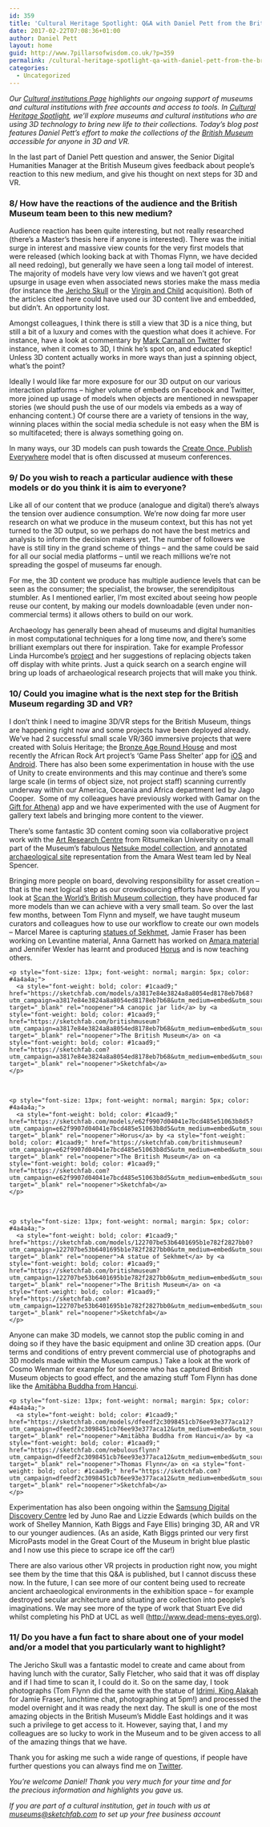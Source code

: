 ```yaml
---
id: 359
title: 'Cultural Heritage Spotlight: Q&A with Daniel Pett from the British Museum (Part 3)'
date: 2017-02-22T07:08:36+01:00
author: Daniel Pett
layout: home
guid: http://www.7pillarsofwisdom.co.uk/?p=359
permalink: /cultural-heritage-spotlight-qa-with-daniel-pett-from-the-british-museum-part-3/
categories:
  - Uncategorized
---
```

_Our_ [_Cultural institutions Page_](https://sketchfab.com/museums) _highlights our ongoing support of museums and cultural institutions with free accounts and access to tools. In_ [_Cultural Heritage Spotlight_](https://blog.sketchfab.com/tag/culturalspotlight/)_, we’ll explore museums and cultural institutions who are using 3D technology to bring new life to their collections. Today’s blog post features Daniel Pett’s effort to make the collections of the_ [_British Museum_](https://sketchfab.com/britishmuseum) _accessible for anyone in 3D and VR._

<span style="font-weight: 400;">In the last part of Daniel Pett question and answer, the </span><span style="font-weight: 400;">Senior Digital Humanities Manager at the British Museum gives feedback about people’s reaction to this new medium, and give his thought on next steps for 3D and VR.</span>

### **8/ How have the reactions of the audience and the British Museum team been to this new medium?**

<span style="font-weight: 400;">Audience reaction has been quite interesting, but not really researched (there’s a Master’s thesis here if anyone is interested). There was the initial surge in interest and massive view counts for the very first models that were released (which looking back at with Thomas Flynn, we have decided all need redoing), but generally we have seen a long tail model of interest. The majority of models have very low views and we haven’t got great upsurge in usage even when associated news stories make the mass media (for instance the </span>[<span style="font-weight: 400;">Jericho Skull</span>](http://www.independent.co.uk/arts-entertainment/art/features/the-jericho-skull-british-museum-facial-reconstruction-ct-scan-a7474516.html) <span style="font-weight: 400;">or the </span>[<span style="font-weight: 400;">Virgin and Child</span>](https://www.theguardian.com/culture/2016/dec/10/british-museum-medieval-virgin-child-statue) <span style="font-weight: 400;">acquisition). Both of the articles cited here could have used our 3D content live and embedded, but didn’t. An opportunity lost.</span>

<span style="font-weight: 400;">Amongst colleagues, I think there is still a view that 3D is a nice thing, but still a bit of a luxury and comes with the question what does it achieve. For instance, have a look at commentary by </span>[<span style="font-weight: 400;">Mark Carnall on Twitter</span>](https://twitter.com/search?f=tweets&vertical=default&q=%40mark_carnall%203d&src=typd) <span style="font-weight: 400;">for instance, when it comes to 3D, I think he’s spot on, and educated skeptic! Unless 3D content actually works in more ways than just a spinning object, what’s the point?</span>

Ideally I would like far more exposure for our 3D output on our various interaction platforms – higher volume of embeds on Facebook and Twitter, more joined up usage of models when objects are mentioned in newspaper stories (we should push the use of our models via embeds as a way of enhancing content.) Of course there are a variety of tensions in the way, winning places within the social media schedule is not easy when the BM is so multifaceted; there is always something going on.

<span style="font-weight: 400;">In many ways, our 3D models can push towards the </span>[<span style="font-weight: 400;">Create Once, Publish Everywhere</span>](http://libux.co/create-publish-everywhere/) <span style="font-weight: 400;">model that is often discussed at museum conferences.</span>

### **9/ Do you wish to reach a particular audience with these models or do you think it is aim to everyone?**

Like all of our content that we produce (analogue and digital) there’s always the tension over audience consumption. We’re now doing far more user research on what we produce in the museum context, but this has not yet turned to the 3D output, so we perhaps do not have the best metrics and analysis to inform the decision makers yet. The number of followers we have is still tiny in the grand scheme of things – and the same could be said for all our social media platforms – until we reach millions we’re not spreading the gospel of museums far enough.

For me, the 3D content we produce has multiple audience levels that can be seen as the consumer; the specialist, the browser, the serendipitous stumbler. As I mentioned earlier, I’m most excited about seeing how people reuse our content, by making our models downloadable (even under non-commercial terms) it allows others to build on our work.

<span style="font-weight: 400;">Archaeology has generally been ahead of museums and digital humanities in most computational techniques for a long time now, and there’s some brilliant exemplars out there for inspiration. Take for example Professor Linda Hurcombe’s </span>[<span style="font-weight: 400;">project</span>](http://openarch.eu/) <span style="font-weight: 400;">and her suggestions of replacing objects taken off display with white prints. Just a quick search on a search engine will bring up loads of archaeological research projects that will make you think.</span>

### **10/ Could you imagine what is the next step for the British Museum regarding 3D and VR?**

<span style="font-weight: 400;">I don’t think I need to imagine 3D/VR steps for the British Museum, things are happening right now and some projects have been deployed already. We’ve had 2 successful small scale VR/360 immersive projects that were created with Soluis Heritage; the </span>[<span style="font-weight: 400;">Bronze Age Round House</span>](http://londonist.com/2015/08/immerse-yourself-in-bronze-age-london-virtual-reality) <span style="font-weight: 400;">and most recently the African Rock Art project’s ‘Game Pass Shelter’ app for </span>[<span style="font-weight: 400;">iOS</span>](https://itunes.apple.com/de/app/game-pass-shelter/id1176174140?l=en&mt=8) <span style="font-weight: 400;">and </span>[<span style="font-weight: 400;">Android</span>](https://play.google.com/store/apps/details?id=com.soluis.gamepassshelter&hl=en_GB)<span style="font-weight: 400;">. There has also been some experimentation in house with the use of Unity to create environments and this may continue and there’s some large scale (in terms of object size, not project staff) scanning currently underway within our America, Oceania and Africa department led by Jago Cooper.  Some of my colleagues have previously worked with Gamar on the </span>[<span style="font-weight: 400;">Gift for Athena</span>](http://gamar.com/games/a-gift-for-athena/)) <span style="font-weight: 400;">app and we have experimented with the use of Augment for gallery text labels and bringing more content to the viewer.</span>

<span style="font-weight: 400;">There’s some fantastic 3D content coming soon via collaborative project work with the </span>[<span style="font-weight: 400;">Art Research Centre</span>](http://en.ritsumei.ac.jp/research/organizations/art-research-center/) <span style="font-weight: 400;">from Ritsumeikan University on a small part of the Museum’s fabulous </span>[<span style="font-weight: 400;">Netsuke model collection</span>](http://search.britishmuseum.org/#/tabbed/search?srtall=date%253AD%253AL%253Ad1&srtcollection=date%253AD%253AL%253Ad1&srtmerchandise=date%253AD%253AL%253Ad1&srtwebsite=date%253AD%253AL%253Ad1&q=netsuke)<span style="font-weight: 400;">, and </span>[<span style="font-weight: 400;">annotated archaeological site</span>](http://www.britishmuseum.org/research/research_projects/all_current_projects/sudan/amara_west_research_project/explore_amara_west_in_3d.aspx) <span style="font-weight: 400;">representation from the Amara West team led by Neal Spencer.</span>

<span style="font-weight: 400;">Bringing more people on board, devolving responsibility for asset creation – that is the next logical step as our crowdsourcing efforts have shown. If you look at </span>[<span style="font-weight: 400;">Scan the World’s British Museum collection</span>](https://www.myminifactory.com/search/?query=british+museum&searchType=1)<span style="font-weight: 400;">, they have produced far more models than we can achieve with a very small team. So over the last few months, between Tom Flynn and myself, we have taught museum curators and colleagues how to use our workflow to create our own models – Marcel Maree is capturing </span>[<span style="font-weight: 400;">statues of Sekhmet</span>](https://sketchfab.com/britishmuseum/collections/project-sekhmet)<span style="font-weight: 400;">, Jamie Fraser has been working on Levantine material, Anna Garnett has worked on </span>[<span style="font-weight: 400;">Amara material</span>](https://sketchfab.com/models/a3817e84e3824a8a8054ed8178eb7b68) <span style="font-weight: 400;">and Jennifer Wexler has learnt and produced </span>[<span style="font-weight: 400;">Horus</span>](https://sketchfab.com/models/e62f9907d04041e7bcd485e51063b8d5) <span style="font-weight: 400;">and is now teaching others.</span>

<div class="oembed oembed-rich oembed-sketchfab-com oembed-rich-sketchfab-com">
  <div class="sketchfab-embed-wrapper">
    <p>
    </p>

    <p style="font-size: 13px; font-weight: normal; margin: 5px; color: #4a4a4a;">
      <a style="font-weight: bold; color: #1caad9;" href="https://sketchfab.com/models/a3817e84e3824a8a8054ed8178eb7b68?utm_campaign=a3817e84e3824a8a8054ed8178eb7b68&utm_medium=embed&utm_source=oembed" target="_blank" rel="noopener">A canopic jar lid</a> by <a style="font-weight: bold; color: #1caad9;" href="https://sketchfab.com/britishmuseum?utm_campaign=a3817e84e3824a8a8054ed8178eb7b68&utm_medium=embed&utm_source=oembed" target="_blank" rel="noopener">The British Museum</a> on <a style="font-weight: bold; color: #1caad9;" href="https://sketchfab.com?utm_campaign=a3817e84e3824a8a8054ed8178eb7b68&utm_medium=embed&utm_source=oembed" target="_blank" rel="noopener">Sketchfab</a>
    </p>
  </div>
</div>

&nbsp;

<div class="oembed oembed-rich oembed-sketchfab-com oembed-rich-sketchfab-com">
  <div class="sketchfab-embed-wrapper">
    <p>
    </p>

    <p style="font-size: 13px; font-weight: normal; margin: 5px; color: #4a4a4a;">
      <a style="font-weight: bold; color: #1caad9;" href="https://sketchfab.com/models/e62f9907d04041e7bcd485e51063b8d5?utm_campaign=e62f9907d04041e7bcd485e51063b8d5&utm_medium=embed&utm_source=oembed" target="_blank" rel="noopener">Horus</a> by <a style="font-weight: bold; color: #1caad9;" href="https://sketchfab.com/britishmuseum?utm_campaign=e62f9907d04041e7bcd485e51063b8d5&utm_medium=embed&utm_source=oembed" target="_blank" rel="noopener">The British Museum</a> on <a style="font-weight: bold; color: #1caad9;" href="https://sketchfab.com?utm_campaign=e62f9907d04041e7bcd485e51063b8d5&utm_medium=embed&utm_source=oembed" target="_blank" rel="noopener">Sketchfab</a>
    </p>
  </div>
</div>

&nbsp;

<div class="oembed oembed-rich oembed-sketchfab-com oembed-rich-sketchfab-com">
  <div class="sketchfab-embed-wrapper">
    <p>
    </p>

    <p style="font-size: 13px; font-weight: normal; margin: 5px; color: #4a4a4a;">
      <a style="font-weight: bold; color: #1caad9;" href="https://sketchfab.com/models/122707be53b6401695b1e782f2827bb0?utm_campaign=122707be53b6401695b1e782f2827bb0&utm_medium=embed&utm_source=oembed" target="_blank" rel="noopener">A statue of Sekhmet</a> by <a style="font-weight: bold; color: #1caad9;" href="https://sketchfab.com/britishmuseum?utm_campaign=122707be53b6401695b1e782f2827bb0&utm_medium=embed&utm_source=oembed" target="_blank" rel="noopener">The British Museum</a> on <a style="font-weight: bold; color: #1caad9;" href="https://sketchfab.com?utm_campaign=122707be53b6401695b1e782f2827bb0&utm_medium=embed&utm_source=oembed" target="_blank" rel="noopener">Sketchfab</a>
    </p>
  </div>
</div>

<span style="font-weight: 400;">Anyone can make 3D models, we cannot stop the public coming in and doing so if they have the basic equipment and online 3D creation apps. (Our terms and conditions of entry prevent commercial use of photographs and 3D models made within the Museum campus.) Take a look at the work of Cosmo Wenman for example for someone who has captured British Museum objects to good effect, and the amazing stuff Tom Flynn has done like the </span>[<span style="font-weight: 400;">Amitābha Buddha from Hancui</span>](https://sketchfab.com/models/dfeedf2c3098451cb76ee93e377aca12)<span style="font-weight: 400;">.</span>

<div class="oembed oembed-rich oembed-sketchfab-com oembed-rich-sketchfab-com">
  <div class="sketchfab-embed-wrapper">
    <p>
    </p>

    <p style="font-size: 13px; font-weight: normal; margin: 5px; color: #4a4a4a;">
      <a style="font-weight: bold; color: #1caad9;" href="https://sketchfab.com/models/dfeedf2c3098451cb76ee93e377aca12?utm_campaign=dfeedf2c3098451cb76ee93e377aca12&utm_medium=embed&utm_source=oembed" target="_blank" rel="noopener">Amitābha Buddha from Hancui</a> by <a style="font-weight: bold; color: #1caad9;" href="https://sketchfab.com/nebulousflynn?utm_campaign=dfeedf2c3098451cb76ee93e377aca12&utm_medium=embed&utm_source=oembed" target="_blank" rel="noopener">Thomas Flynn</a> on <a style="font-weight: bold; color: #1caad9;" href="https://sketchfab.com?utm_campaign=dfeedf2c3098451cb76ee93e377aca12&utm_medium=embed&utm_source=oembed" target="_blank" rel="noopener">Sketchfab</a>
    </p>
  </div>
</div>

<span style="font-weight: 400;">Experimentation has also been ongoing within the </span>[<span style="font-weight: 400;">Samsung Digital Discovery Centre</span>](https://www.britishmuseum.org/learning/samsung_centre.aspx) <span style="font-weight: 400;">led by Juno Rae and Lizzie Edwards (which builds on the work of Shelley Mannion, Kath Biggs and Faye Ellis) bringing 3D, AR and VR to our younger audiences. (As an aside, Kath Biggs printed our very first MicroPasts model in the Great Court of the Museum in bright blue plastic and I now use this piece to scrape ice off the car!)</span>

<span style="font-weight: 400;">There are also various other VR projects in production right now, you might see them by the time that this Q&A is published, but I cannot discuss these now. In the future, I can see more of our content being used to recreate ancient archaeological environments in the exhibition space – for example destroyed secular architecture and situating are collection into people’s imaginations. We may see more of the type of work that Stuart Eve did whilst completing his PhD at UCL as well (</span>[<span style="font-weight: 400;">http://www.dead-mens-eyes.org</span>](http://www.dead-mens-eyes.org)<span style="font-weight: 400;">). </span>

### **11/ Do you have a fun fact to share about one of your model and/or a model that you particularly want to highlight?**

<span style="font-weight: 400;">The Jericho Skull was a fantastic model to create and came about from having lunch with the curator, Sally Fletcher, who said that it was off display and if I had time to scan it, I could do it. So on the same day, I took photographs (Tom Flynn did the same with the statue of </span>[<span style="font-weight: 400;">Idrimi, King Alakah</span>](https://sketchfab.com/models/cc454db8aafc4640926db2948a93176d) <span style="font-weight: 400;">for Jamie Fraser, lunchtime chat, photographing at 5pm!) and processed the model overnight and it was ready the next day. The skull is one of the most amazing objects in the British Museum’s Middle East holdings and it was such a privilege to get access to it. However, saying that, I and my colleagues are so lucky to work in the Museum and to be given access to all of the amazing things that we have.</span>

<span style="font-weight: 400;">Thank you for asking me such a wide range of questions, if people have further questions you can always find me on </span><a href="https://twitter.com/dejpett" target="_blank" rel="noopener"><span style="font-weight: 400;">Twitter</span></a><span style="font-weight: 400;">.</span>

_<span style="font-weight: 400;">You’re welcome Daniel! Thank you very much for your time and for the precious information and highlights you gave us.</span>_

_If you are part of a cultural institution, get in touch with us at museums@sketchfab.com to set up your free business account_

